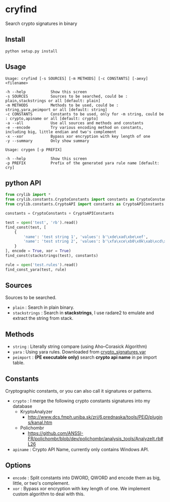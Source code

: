 # cryfind

Search crypto signatures in binary

## Install

```
python setup.py install
```

## Usage

```
Usage: cryfind [-s SOURCES] [-m METHODS] [-c CONSTANTS] [-aexy] <filename>

-h --help           Show this screen
-s SOURCES          Sources to be searched, could be : plain,stackstrings or all [default: plain]
-m METHODS          Methods to be used, could be : string,yara,peimport or all [default: string]
-c CONSTANTS        Constants to be used, only for -m string, could be : crypto,apiname or all [default: crypto]
-a --all            Use all sources and methods and constants
-e --encode         Try various encoding method on constants, including big, little endian and two's complement
-x --xor            Bypass xor encryption with key length of one
-y --summary        Only show summary
```

```
Usage: crygen [-p PREFIX]

-h --help           Show this screen
-p PREFIX           Prefix of the generated yara rule name [default: cry]
```

## python API

```python
from crylib import *
from crylib.constants.CryptoConstants import constants as CryptoConstants
from crylib.constants.CryptoAPI import constants as CryptoAPIConstants

constants = CryptoConstants + CryptoAPIConstants

test = open('test', 'rb').read()
find_const(test, [
    {
        'name': 'test string 1', 'values': b'\xde\xad\xbe\xef',
        'name': 'test string 2', 'values': b'\xfa\xce\xb0\x0k\xab\xcd\x12\x34'
    }
], encode = True, xor = True)
find_const(stackstrings(test), constants)

rule = open('test.rules').read()
find_const_yara(test, rule)
```

## Sources

Sources to be searched.

* `plain` : Search in plain binary.
* `stackstrings` : Search in **stackstrings**, I use radare2 to emulate and extract the string from stack.

## Methods

* `string` : Literally string compare (using Aho–Corasick Algorithm)
* `yara` : Using yara rules. Downloaded from [crypto_signatures.yar](https://github.com/Yara-Rules/rules/blob/master/Crypto/crypto_signatures.yar)
* `peimport` : **(PE executable only)** search **crypto api name** in pe import table.

## Constants

Cryptographic constants, or you can also call it signatures or patterns.

* `crypto` : I merge the following crypto constants signatures into my database
    * KryptoAnalyzer
        - http://www.dcs.fmph.uniba.sk/zri/6.prednaska/tools/PEiD/plugins/kanal.htm
    * Polichombr
        - https://github.com/ANSSI-FR/polichombr/blob/dev/polichombr/analysis_tools/AnalyzeIt.rb#L26
* `apiname` : Crypto API Name, currently only contains Windows API.

## Options

* `encode` : Split constants into DWORD, QWORD and encode them as big, little, or two's complement.
* `xor` : Bypass xor encryption with key length of one. We implement custom algorithm to deal with this.
